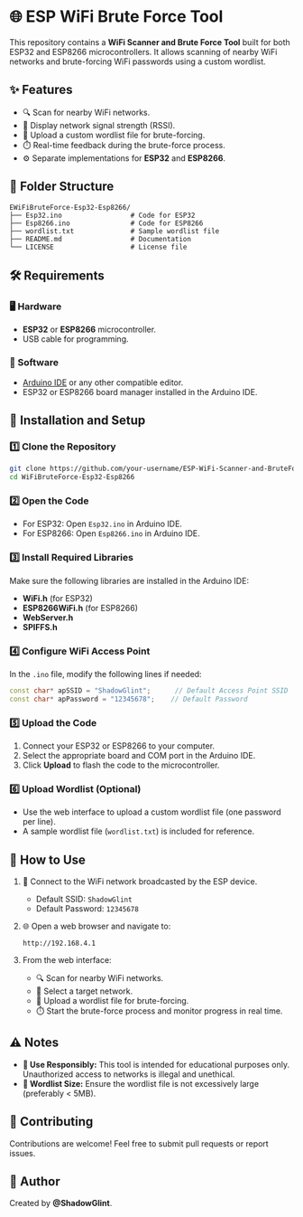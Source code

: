 # 🌐 ESP WiFi Brute Force Tool

This repository contains a **WiFi Scanner and Brute Force Tool** built for both ESP32 and ESP8266 microcontrollers. It allows scanning of nearby WiFi networks and brute-forcing WiFi passwords using a custom wordlist.

## ✨ Features

- 🔍 Scan for nearby WiFi networks.
- 📶 Display network signal strength (RSSI).
- 📂 Upload a custom wordlist file for brute-forcing.
- ⏱️ Real-time feedback during the brute-force process.
- ⚙️ Separate implementations for **ESP32** and **ESP8266**.

## 📁 Folder Structure

```
EWiFiBruteForce-Esp32-Esp8266/
├── Esp32.ino                 # Code for ESP32
├── Esp8266.ino               # Code for ESP8266
├── wordlist.txt              # Sample wordlist file
├── README.md                 # Documentation
└── LICENSE                   # License file
```

## 🛠️ Requirements

### 🖥️ Hardware
- **ESP32** or **ESP8266** microcontroller.
- USB cable for programming.

### 🧰 Software
- [Arduino IDE](https://www.arduino.cc/en/software) or any other compatible editor.
- ESP32 or ESP8266 board manager installed in the Arduino IDE.

## 🚀 Installation and Setup

### 1️⃣ Clone the Repository
```bash
git clone https://github.com/your-username/ESP-WiFi-Scanner-and-BruteForce.git
cd WiFiBruteForce-Esp32-Esp8266
```

### 2️⃣ Open the Code
- For ESP32: Open `Esp32.ino` in Arduino IDE.
- For ESP8266: Open `Esp8266.ino` in Arduino IDE.

### 3️⃣ Install Required Libraries
Make sure the following libraries are installed in the Arduino IDE:
- **WiFi.h** (for ESP32)
- **ESP8266WiFi.h** (for ESP8266)
- **WebServer.h**
- **SPIFFS.h**

### 4️⃣ Configure WiFi Access Point
In the `.ino` file, modify the following lines if needed:
```cpp
const char* apSSID = "ShadowGlint";      // Default Access Point SSID
const char* apPassword = "12345678";    // Default Password
```

### 5️⃣ Upload the Code
1. Connect your ESP32 or ESP8266 to your computer.
2. Select the appropriate board and COM port in the Arduino IDE.
3. Click **Upload** to flash the code to the microcontroller.

### 6️⃣ Upload Wordlist (Optional)
- Use the web interface to upload a custom wordlist file (one password per line).
- A sample wordlist file (`wordlist.txt`) is included for reference.

## 📝 How to Use

1. 🔗 Connect to the WiFi network broadcasted by the ESP device.
   - Default SSID: `ShadowGlint`
   - Default Password: `12345678`

2. 🌐 Open a web browser and navigate to:
   ```
   http://192.168.4.1
   ```

3. From the web interface:
   - 🔍 Scan for nearby WiFi networks.
   - 🎯 Select a target network.
   - 📂 Upload a wordlist file for brute-forcing.
   - ⏱️ Start the brute-force process and monitor progress in real time.

## ⚠️ Notes
- **🚨 Use Responsibly:** This tool is intended for educational purposes only. Unauthorized access to networks is illegal and unethical.
- **📏 Wordlist Size:** Ensure the wordlist file is not excessively large (preferably < 5MB).


## 🤝 Contributing
Contributions are welcome! Feel free to submit pull requests or report issues.

## 👤 Author
Created by **@ShadowGlint**.

